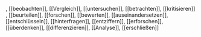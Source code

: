 , [[beobachten]], [[Vergleich]], [[untersuchen]], [[betrachten]], [[kritisieren]]
, [[beurteilen]], [[forschen]], [[bewerten]], [[auseinandersetzen]], [[entschlüsseln]], [[hinterfragen]], [[entziffern]], [[erforschen]], [[überdenken]], [[differenzieren]], [[Analyse]], [[erschließen]]